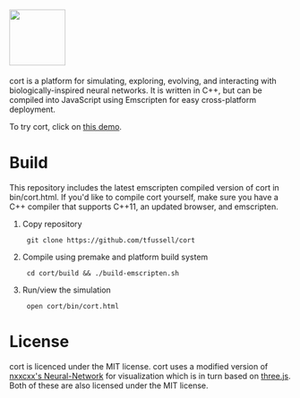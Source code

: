 <img height="100" src="http://tfussell.github.io/cort/images/cort.png"><br/>
====
cort is a platform for simulating, exploring, evolving, and interacting with biologically-inspired neural networks. It is written in C++, but can be compiled into JavaScript using Emscripten for easy cross-platform deployment.

To try cort, click on [this demo](http://tfussell.github.io/cort/demo).

Build
=====
This repository includes the latest emscripten compiled version of cort in bin/cort.html. If you'd like to compile cort yourself, make sure you have a C++ compiler that supports C++11, an updated browser, and emscripten.

1. Copy repository

        git clone https://github.com/tfussell/cort
2. Compile using premake and platform build system

        cd cort/build && ./build-emscripten.sh
3. Run/view the simulation

        open cort/bin/cort.html

License
=======
cort is licenced under the MIT license.
cort uses a modified version of [nxxcxx's Neural-Network](https://github.com/nxxcxx/Neural-Network) for visualization which is in turn based on [three.js](http://threejs.org). Both of these are also licensed under the MIT license.
